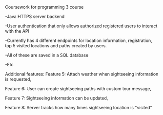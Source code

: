 Coursework for programming 3 course

-Java HTTPS server backend

-User authentication that only allows authorized registered users to interact with the API

-Currently has 4 different endpoints for location information, registration, top 5 visited locations and paths created by users.

-All of these are saved in a SQL database

-Etc


Additional features:
Feature 5: Attach weather when sightseeing information is requested,

Feature 6: User can create sightseeing paths with custom tour message,

Feature 7: Sightseeing information can be updated,

Feature 8: Server tracks how many times sightseeing location is "visited"
